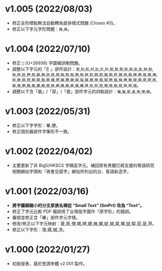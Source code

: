 v1.005 (2022/08/03)
====
- 修正全形標點無法自動轉為直排樣式問題 (Closes #3)。 
- 修正以下字元字形問題：`彝`,`㰘`。

v1.004 (2022/07/10)
====
- 修正 `𦤶` (U+26936) 字圖被誤刪問題。 
- 調整以下字元的「⺼」部件設計：`淝`,`肋`,`肌`,`肘`,`肚`,`肛`,`肝`,`股`,`肢`,`肥`,`肪`,`肫`,`肱`,`肶`,`肺`,`胆`,`胎`,`胖`,`胚`,`胛`,`胞`,`胭`,`胰`,`胱`,`胳`,`胴`,`胸`,`胺`,`脂`,`脆`,`脈`,`脖`,`脘`,`脚`,`脛`,`脧`,`脫`,`脬`,`脯`,`脱`,`脹`,`脾`,`腆`,`腊`,`腋`,`腌`,`腍`,`腑`,`腓`,`腔`,`腕`,`腥`,`腦`,`腩`,`腫`,`腮`,`腯`,`腰`,`腱`,`腳`,`腷`,`腸`,`腹`,`腺`,`腽`,`腿`,`膀`,`膃`,`膈`,`膊`,`膍`,`膛`,`膜`,`膝`,`膠`,`膨`,`膩`,`膳`,`膶`,`膽`,`膾`,`膿`,`臃`,`臆`,`臉`,`臍`,`臏`,`臘`,`臙`,`臚`,`臟`,`㬹`,`䏙`,`胶`,`𦜖`,`𦟌`,`膪`,`脇`,`脗`,`脷`,`腭`,`腼`。
- 調整以下含「屬」/「犀」/「褱」部件字元的四點設計：`囑`,`屬`,`犀`,`遲`,`懷`,`壞`,`櫰`。
 
v1.003 (2022/05/31)
====
- 修正以下字字形：畢,骾。
- 修正個別聶部件字筆形不一致。

v1.002 (2022/04/02)
====
- 主要更新了非 Big5/HKSCS 字碼區字元，補回原有黑體已經支援的粵語研究相關網站字頭和「再會豆腐字」網站所列出的台、客語新造字。

v1.001 (2022/03/16)
====
- **將字圖經縮小的分支家族名稱從 “Small Text” (SmPrt) 改為 “Text”。**
- 修正了字元比較 PDF 檔誤用了台灣版字圖作「原字形」的錯誤。
- 審視並修正含「畢」部件字元字樣。
- 修改/修正以下字元映射：䔶,䔻,僧,嚆,娉,娌,娒,娓,娖,娘,屍,犦,盥,硻,蓯,蓰,蓱。
- 修正以下字形：䔽,嬬,搣,淓。

v1.000 (2022/01/27)
====
- 初版發表，基於思源宋體 v2.001 製作。